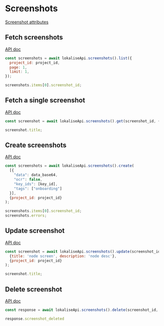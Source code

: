 # Screenshots

[Screenshot attributes](https://app.lokalise.com/api2docs/curl/#resource-screenshots)

## Fetch screenshots

[API doc](https://app.lokalise.com/api2docs/curl/#transition-list-all-screenshots-get)

```js
const screenshots = await lokaliseApi.screenshots().list({
  project_id: project_id,
  page: 1,
  limit: 1,
});

screenshots.items[0].screenshot_id;
```

## Fetch a single screenshot

[API doc](https://app.lokalise.com/api2docs/curl/#transition-retrieve-a-screenshot-get)

```js
const screenshot = await lokaliseApi.screenshots().get(screenshot_id, {project_id: project_id});

screenshot.title;
```

## Create screenshots

[API doc](https://app.lokalise.com/api2docs/curl/#transition-create-screenshots-post)

```js
const screenshots = await lokaliseApi.screenshots().create(
  [{
    "data": data_base64,
    "ocr": false,
    "key_ids": [key_id],
    "tags": ["onboarding"]
  }],
  {project_id: project_id}
);

screenshots.items[0].screenshot_id;
screenshots.errors;
```

## Update screenshot

[API doc](https://app.lokalise.com/api2docs/curl/#transition-update-a-screenshot-put)

```js
const screenshot = await lokaliseApi.screenshots().update(screenshot_id,
  {title: 'node screen', description: 'node desc'},
  {project_id: project_id}
);

screenshot.title;
```

## Delete screenshot

[API doc](https://app.lokalise.com/api2docs/curl/#transition-delete-a-screenshot-delete)

```js
const response = await lokaliseApi.screenshots().delete(screenshot_id, {project_id: project_id});

response.screenshot_deleted
```
